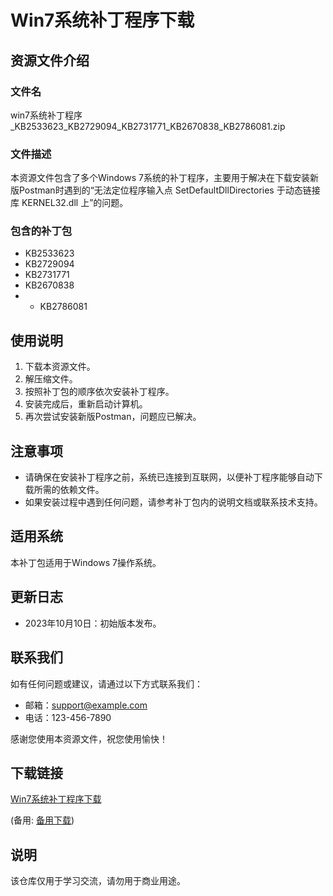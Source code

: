# Win7系统补丁程序下载

## 资源文件介绍

### 文件名
win7系统补丁程序_KB2533623_KB2729094_KB2731771_KB2670838_KB2786081.zip

### 文件描述
本资源文件包含了多个Windows 7系统的补丁程序，主要用于解决在下载安装新版Postman时遇到的“无法定位程序输入点 SetDefaultDllDirectories 于动态链接库 KERNEL32.dll 上”的问题。

### 包含的补丁包
- KB2533623
- KB2729094
- KB2731771
- KB2670838
- - KB2786081

## 使用说明
1. 下载本资源文件。
2. 解压缩文件。
3. 按照补丁包的顺序依次安装补丁程序。
4. 安装完成后，重新启动计算机。
5. 再次尝试安装新版Postman，问题应已解决。

## 注意事项
- 请确保在安装补丁程序之前，系统已连接到互联网，以便补丁程序能够自动下载所需的依赖文件。
- 如果安装过程中遇到任何问题，请参考补丁包内的说明文档或联系技术支持。

## 适用系统
本补丁包适用于Windows 7操作系统。

## 更新日志
- 2023年10月10日：初始版本发布。

## 联系我们
如有任何问题或建议，请通过以下方式联系我们：
- 邮箱：support@example.com
- 电话：123-456-7890

感谢您使用本资源文件，祝您使用愉快！

## 下载链接
[Win7系统补丁程序下载](https://pan.quark.cn/s/821831aa644a) 

(备用: [备用下载](https://pan.baidu.com/s/1kgail3sWJeYoBBkqSlxUig?pwd=1234))

## 说明

该仓库仅用于学习交流，请勿用于商业用途。
